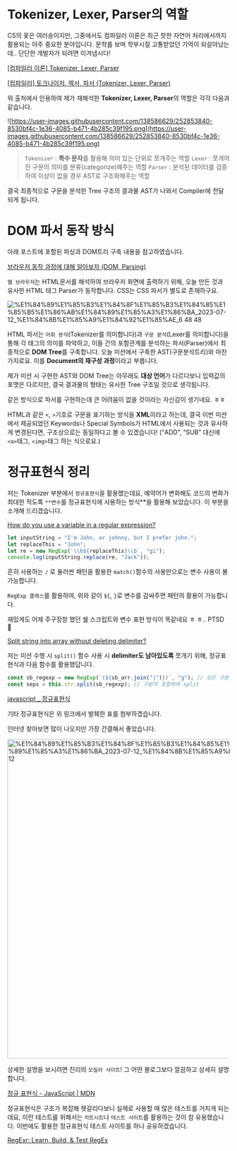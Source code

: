 # Tokenizer, Lexer, Parser의 역할

CS의 꽃은 여러송이지만, 그중에서도 컴파일러 이론은 최근 핫한 자연어 처리에서까지 활용되는 아주 중요한 분야입니다. 문학를 보며 학부시절 고통받았던 기억이 되살아났는데.. 단단한 개발자가 되려면 이겨냅시다!

[[컴파일러 이론] Tokenizer, Lexer, Parser](https://trumanfromkorea.tistory.com/79)

[[컴파일러] 토크나이저, 렉서, 파서 (Tokenizer, Lexer, Parser)](https://gobae.tistory.com/94)

위 출처에서 인용하여 제가 재해석한 **Tokenizer, Lexer, Parser**의 역할은 각각 다음과 같습니다.

![https://user-images.githubusercontent.com/138586629/252853840-8530bf4c-1e36-4085-b471-4b285c39f195.png](https://user-images.githubusercontent.com/138586629/252853840-8530bf4c-1e36-4085-b471-4b285c39f195.png)

> `Tokenizer` : **특수 문자**를 활용해 의미 있는 단위로 쪼개주는 역할
> `Lexer` : 쪼개어진 구문의 의미를 분류(categorize)해주는 역할
> `Parser` : 분석된 데이터를 검증하여 이상이 없을 경우 AST로 구조화해주는 역할

결국 최종적으로 구문을 분석한 Tree 구조의 결과물 AST가 나와서 Compiler에 전달되게 됩니다.

# DOM 파서 동작 방식

아래 포스트에 포함된 파싱과 DOM트리 구축 내용을 참고하였습니다.

[브라우저 동작 과정에 대해 알아보자 (DOM, Parsing)](https://kim6394.tistory.com/217)

`웹 브라우저`는 HTML문서를 해석하여 브라우저 화면에 출력하기 위해, 오늘 만든 것과 유사한 HTML 태그 Parser가 동작합니다. CSS는 CSS 파서가 별도로 존재하구요.

![%E1%84%89%E1%85%B3%E1%84%8F%E1%85%B3%E1%84%85%E1%85%B5%E1%86%AB%E1%84%89%E1%85%A3%E1%86%BA_2023-07-12_%E1%84%8B%E1%85%A9%E1%84%92%E1%85%AE_6 48 48](https://user-images.githubusercontent.com/138586629/276653061-5d407687-f240-4855-9fe4-87f5a4a07473.png)

HTML 파서는 `어휘 분석`(Tokenizer를 의미합니다)과 `구문 분석`(Lexer를 의미합니다)을 통해 각 태그의 의미를 파악하고, 이들 간의 포함관계를 분석하는 파서(Parser)에서 최종적으로 **DOM Tree**를 구축합니다. 오늘 미션에서 구축한 AST(구문분석트리)와 마찬가지로요. 이를 **Document의 재구성 과정**이라고 부릅니다.

제가 미션 시 구현한 AST와 DOM Tree는 아무래도 **대상 언어**가 다르다보니 입력값의 포맷은 다르지만, 결국 결과물의 형태는 유사한 Tree 구조일 것으로 생각됩니다.

같은 방식으로 파서를 구현하는데 큰 어려움이 없을 것이라는 자신감이 생기네요. ㅎㅎ

HTML과 같은 `<`, `>`기호로 구문을 표기하는 방식을 **XML**이라고 하는데, 결국 이번 미션에서 제공되었던 Keywords나 Special Symbols가 HTML에서 사용되는 것과 유사하게 변경된다면, 구조상으로는 동일하다고 볼 수 있겠습니다! (“ADD”, “SUB” 대신에 `<a>`태그, `<img>`태그 하는 식으로요.)

# 정규표현식 정리

저는 Tokenizer 부분에서 `정규표현식`을 활용했는데요, 예약어가 변화해도 코드의 변화가 최대한 적도록 `**변수`를 정규표현식에 사용하는 방식\*\*을 활용해 보았습니다. 이 부분을 소개해 드리겠습니다.

[How do you use a variable in a regular expression?](https://stackoverflow.com/questions/494035/how-do-you-use-a-variable-in-a-regular-expression)

```jsx
let inputString = "I'm John, or johnny, but I prefer john.";
let replaceThis = "John";
let re = new RegExp(`\\b${replaceThis}\\b`, "gi");
console.log(inputString.replace(re, "Jack"));
```

흔히 사용하는 `/` 로 둘러싼 패턴을 활용한 `match()`함수의 사용만으로는 변수 사용이 불가능합니다.

`RegExp 클래스`를 활용하여, 위와 같이 `${`, `}`로 변수를 감싸주면 패턴의 활용이 가능합니다.

재밌게도 어제 주구장창 했던 쉘 스크립트와 변수 표현 방식이 똑같네요 ㅎ ㅎ.. PTSD 🥲

[Split string into array without deleting delimiter?](https://stackoverflow.com/questions/24503827/split-string-into-array-without-deleting-delimiter)

저는 미션 수행 시 `split()` 함수 사용 시 **delimiter도 남아있도록** 쪼개기 위해, 정규표현식과 다음 함수를 활용했답니다.

```jsx
const sb_regexp = new RegExp(`(${sb_arr.join("|")})`, "g"); // 모든 구분자를 정규표현식으로 변환
const seps = this.str.split(sb_regexp); // 구분자 포함하여 split
```

[javascript \_ 정규표현식](https://velog.io/@denmark-choco/javascript-%EC%A0%95%EA%B7%9C%ED%91%9C%ED%98%84%EC%8B%9D)

기타 정규표현식은 위 링크에서 발췌한 표를 첨부하겠습니다.

인터넷 찾아보면 많이 나오지만 가장 간결해서 좋았습니다.

  <img width="724" alt="%E1%84%89%E1%85%B3%E1%84%8F%E1%85%B3%E1%84%85%E1%85%B5%E1%86%AB%E1%84%89%E1%85%A3%E1%86%BA_2023-07-12_%E1%84%8B%E1%85%A9%E1%84%92%E1%85%AE_7 02 12" src="https://user-images.githubusercontent.com/138586629/276653049-7f83f755-e511-4d2b-bbf7-1b8c11518dc4.png">

상세한 설명을 보시려면 진리의 `모질라 사이트`! 그 어떤 블로그보다 깔끔하고 상세히 설명합니다.

[정규 표현식 - JavaScript | MDN](https://developer.mozilla.org/ko/docs/Web/JavaScript/Guide/Regular_expressions)

정규표현식은 구조가 복잡해 헷갈리다보니 실제로 사용할 때 많은 테스트를 거치게 되는데요, 이런 테스트를 위해서는 `치트시트`나 `테스트 사이트`를 활용하는 것이 참 유용했습니다. 이번에도 활용한 정규표현식 테스트 사이트를 하나 공유하겠습니다.

[RegExr: Learn, Build, & Test RegEx](https://regexr.com/)
